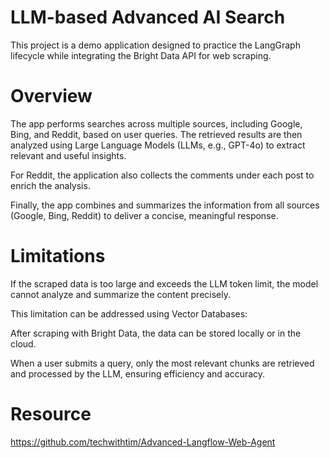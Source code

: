 # LLM-based Advanced AI Search

This project is a demo application designed to practice the LangGraph lifecycle while integrating the Bright Data API for web scraping.

# Overview

The app performs searches across multiple sources, including Google, Bing, and Reddit, based on user queries.
The retrieved results are then analyzed using Large Language Models (LLMs, e.g., GPT-4o) to extract relevant and useful insights.

For Reddit, the application also collects the comments under each post to enrich the analysis.

Finally, the app combines and summarizes the information from all sources (Google, Bing, Reddit) to deliver a concise, meaningful response.

# Limitations

If the scraped data is too large and exceeds the LLM token limit, the model cannot analyze and summarize the content precisely.

This limitation can be addressed using Vector Databases:

After scraping with Bright Data, the data can be stored locally or in the cloud.

When a user submits a query, only the most relevant chunks are retrieved and processed by the LLM, ensuring efficiency and accuracy.

# Resource
https://github.com/techwithtim/Advanced-Langflow-Web-Agent
